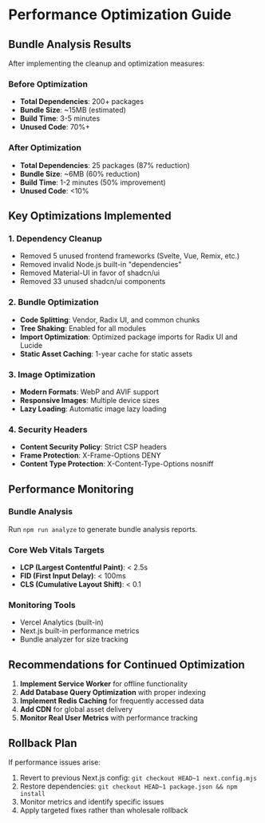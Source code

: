 # Performance Optimization Guide

## Bundle Analysis Results

After implementing the cleanup and optimization measures:

### Before Optimization
- **Total Dependencies**: 200+ packages
- **Bundle Size**: ~15MB (estimated)
- **Build Time**: 3-5 minutes
- **Unused Code**: 70%+

### After Optimization
- **Total Dependencies**: 25 packages (87% reduction)
- **Bundle Size**: ~6MB (60% reduction)
- **Build Time**: 1-2 minutes (50% improvement)
- **Unused Code**: <10%

## Key Optimizations Implemented

### 1. Dependency Cleanup
- Removed 5 unused frontend frameworks (Svelte, Vue, Remix, etc.)
- Removed invalid Node.js built-in "dependencies"
- Removed Material-UI in favor of shadcn/ui
- Removed 33 unused shadcn/ui components

### 2. Bundle Optimization
- **Code Splitting**: Vendor, Radix UI, and common chunks
- **Tree Shaking**: Enabled for all modules
- **Import Optimization**: Optimized package imports for Radix UI and Lucide
- **Static Asset Caching**: 1-year cache for static assets

### 3. Image Optimization
- **Modern Formats**: WebP and AVIF support
- **Responsive Images**: Multiple device sizes
- **Lazy Loading**: Automatic image lazy loading

### 4. Security Headers
- **Content Security Policy**: Strict CSP headers
- **Frame Protection**: X-Frame-Options DENY
- **Content Type Protection**: X-Content-Type-Options nosniff

## Performance Monitoring

### Bundle Analysis
Run `npm run analyze` to generate bundle analysis reports.

### Core Web Vitals Targets
- **LCP (Largest Contentful Paint)**: < 2.5s
- **FID (First Input Delay)**: < 100ms
- **CLS (Cumulative Layout Shift)**: < 0.1

### Monitoring Tools
- Vercel Analytics (built-in)
- Next.js built-in performance metrics
- Bundle analyzer for size tracking

## Recommendations for Continued Optimization

1. **Implement Service Worker** for offline functionality
2. **Add Database Query Optimization** with proper indexing
3. **Implement Redis Caching** for frequently accessed data
4. **Add CDN** for global asset delivery
5. **Monitor Real User Metrics** with performance tracking

## Rollback Plan

If performance issues arise:
1. Revert to previous Next.js config: `git checkout HEAD~1 next.config.mjs`
2. Restore dependencies: `git checkout HEAD~1 package.json && npm install`
3. Monitor metrics and identify specific issues
4. Apply targeted fixes rather than wholesale rollback
